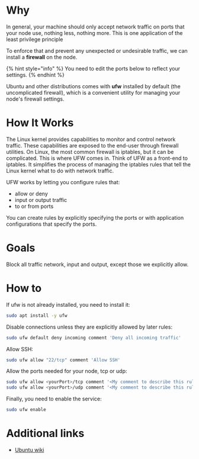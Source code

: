 # Why
In general, your machine should only accept network traffic on ports that your node use, nothing less, nothing more. This is one application of the least privilege principle  

To enforce that and prevent any unexpected or undesirable traffic, we can install a **firewall** on the node.

{% hint style="info" %}
You need to edit the ports below to reflect your settings.
{% endhint %}

Ubuntu and other distributions comes with **ufw** installed by default (the uncomplicated firewall), which is a convenient utility for managing your node's firewall settings.

# How It Works
The Linux kernel provides capabilities to monitor and control network traffic. These capabilities are exposed to the end-user through firewall utilities. On Linux, the most common firewall is iptables, but it can be complicated. This is where UFW comes in. Think of UFW as a front-end to iptables. It simplifies the process of managing the iptables rules that tell the Linux kernel what to do with network traffic.

UFW works by letting you configure rules that:
- allow or deny
- input or output traffic
- to or from ports

You can create rules by explicitly specifying the ports or with application configurations that specify the ports.

# Goals
Block all traffic network, input and output, except those we explicitly allow.

# How to
If ufw is not already installed, you need to install it:
```bash
sudo apt install -y ufw
```

Disable connections unless they are explicitly allowed by later rules:
```bash
sudo ufw default deny incoming comment 'Deny all incoming traffic'
```

Allow SSH:
```bash
sudo ufw allow "22/tcp" comment 'Allow SSH'
```

Allow the ports needed for your node, tcp or udp:
```bash
sudo ufw allow <yourPort>/tcp comment '<My comment to describe this rule>'
sudo ufw allow <yourPort>/udp comment '<My comment to describe this rule>'
```

Finally, you need to enable the service:
```bash
sudo ufw enable
```

# Additional links
- [Ubuntu wiki](https://wiki.ubuntu.com/UncomplicatedFirewall)